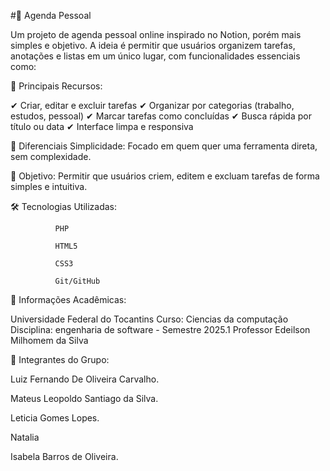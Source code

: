 #📔 Agenda Pessoal

Um projeto de agenda pessoal online inspirado no Notion, porém mais simples e objetivo. A ideia é permitir que usuários organizem tarefas, anotações e listas em um único lugar, com funcionalidades essenciais como:

📌 Principais Recursos:

✔ Criar, editar e excluir tarefas
✔ Organizar por categorias (trabalho, estudos, pessoal)
✔ Marcar tarefas como concluídas 
✔ Busca rápida por título ou data 
✔ Interface limpa e responsiva

🎯 Diferenciais Simplicidade: Focado em quem quer uma ferramenta direta, sem complexidade.

🎯 Objetivo: Permitir que usuários criem, editem e excluam tarefas de forma simples e intuitiva.

🛠️ Tecnologias Utilizadas:

              PHP

              HTML5

              CSS3

              Git/GitHub

📌 Informações Acadêmicas:

Universidade Federal do Tocantins 
Curso: Ciencias da computação 
Disciplina: engenharia de software  - Semestre 2025.1
Professor Edeilson Milhomem da Silva

👥 Integrantes do Grupo:

Luiz Fernando De Oliveira Carvalho.

Mateus Leopoldo Santiago da Silva.

Leticia Gomes Lopes.

Natalia

Isabela Barros de Oliveira.
